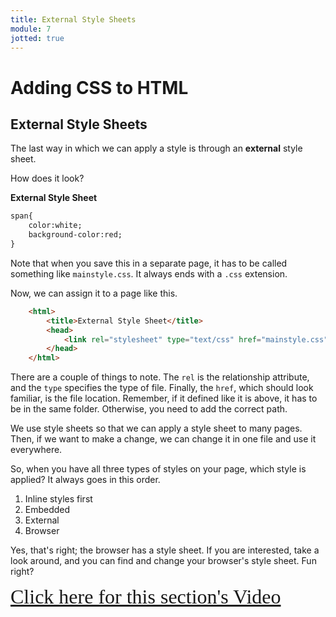 ```yaml
---
title: External Style Sheets
module: 7
jotted: true
---
```


# Adding CSS to HTML

## External Style Sheets

The last way in which we can apply a style is through an **external** style sheet.

How does it look?

**External Style Sheet**

```html
span{
    color:white;
    background-color:red;
}
```

Note that when you save this in a separate page, it has to be called something like `mainstyle.css`.  It always ends with a `.css` extension.

Now, we can assign it to a page like this.

```html
    <html>
        <title>External Style Sheet</title>
        <head>
            <link rel="stylesheet" type="text/css" href="mainstyle.css">
        </head>
    </html>
```

There are a couple of things to note.  The `rel` is the relationship attribute, and the `type` specifies the type of file.  Finally, the `href`, which should look familiar, is the file location. Remember, if it defined like it is above, it has to be in the same folder.  Otherwise, you need to add the correct path.

We use style sheets so that we can apply a style sheet to many pages.  Then, if we want to make a change, we can change it in one file and use it everywhere.

So, when you have all three types of styles on your page, which style is applied?  It always goes in this order.

1. Inline styles first
2. Embedded
3. External
4. Browser

Yes, that's right; the browser has a style sheet.  If you are interested, take a look around, and you can find and change your browser's style sheet. Fun right?

<a href="https://umontana.zoom.us/recording/share/CSAT9qvMOp7X1q8UMw83vh8Ybl3sAQufDaFG7MWm_TewIumekTziMw" target="_new" style="font-family:Ariel; font-size:32px;">Click here for this section's Video</a>


<!-- video -->